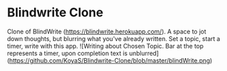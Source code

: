 # Blindwrite Clone
 Clone of BlindWrite (https://blindwrite.herokuapp.com/).
 A space to jot down thoughts, but blurring what you've already written. 
 Set a topic, start a timer, write with this app.
![Writing about Chosen Topic. Bar at the top represents a timer, upon completion text is unblurred] (https://github.com/KoyaS/Blindwrite-Clone/blob/master/blindWrite.png)
